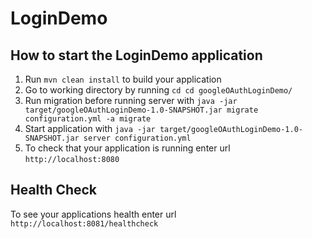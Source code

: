 # LoginDemo

How to start the LoginDemo application
---

1. Run `mvn clean install` to build your application
2. Go to working directory by running `cd cd googleOAuthLoginDemo/`
3. Run migration before running server with `java -jar target/googleOAuthLoginDemo-1.0-SNAPSHOT.jar migrate configuration.yml -a migrate`
4. Start application with `java -jar target/googleOAuthLoginDemo-1.0-SNAPSHOT.jar server configuration.yml`
5. To check that your application is running enter url `http://localhost:8080`

Health Check
---

To see your applications health enter url `http://localhost:8081/healthcheck`
